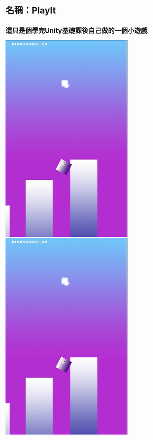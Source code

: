 # 名稱：PlayIt
##  這只是個學完Unity基礎課後自己做的一個小遊戲
![image](https://github.com/pptl/unityFirstGame/blob/master/02.jpg)
![image](https://github.com/pptl/unityFirstGame/blob/master/02.jpg)


